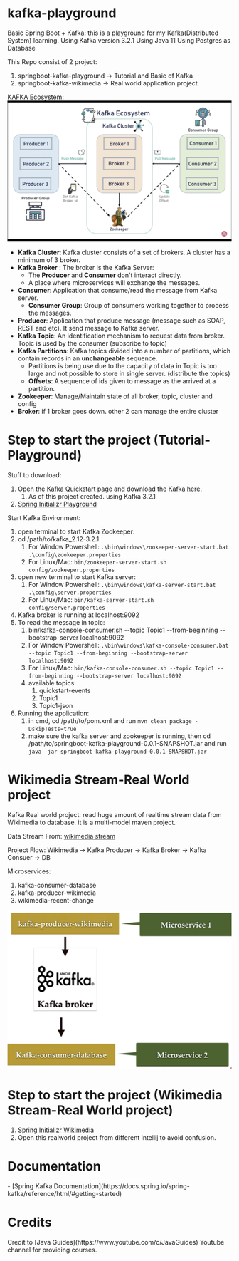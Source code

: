 # kafka-playground

<p>
Basic Spring Boot + Kafka: this is a playground for my Kafka(Distributed System) learning. 
Using Kafka version 3.2.1
Using Java 11
Using Postgres as Database
</p>


This Repo consist of 2 project:
1. springboot-kafka-playground -> Tutorial and Basic of Kafka
2. springboot-kafka-wikimedia -> Real world application project

KAFKA Ecosystem:
![Credit to Java Guides Youtube Channel](./img/kafka-ecosystem.png)

- **Kafka Cluster**: Kafka cluster consists of a set of brokers. A cluster has a minimum of 3 broker.
- **Kafka Broker** : The broker is the Kafka Server:
  - The **Producer** and **Consumer** don't interact directly.
  - A place where microservices will exchange the messages.
- **Consumer**: Application that consume/read the message from Kafka server.
  - **Consumer Group**: Group of consumers working together to process the messages.
- **Producer**: Application that produce message (message such as SOAP, REST and etc). It send message to Kafka server.
- **Kafka Topic**: An identification mechanism to request data from broker. Topic is used by the consumer (subscribe to topic)
- **Kafka Partitions**: Kafka topics divided into a number of partitions, which contain records in an **unchangeable** sequence.
  - Partitions is being use due to the capacity of data in Topic is too large and not possible to store in single server. (distribute the topics)
  - **Offsets**: A sequence of ids given to message as the arrived at a partition.
- **Zookeeper**: Manage/Maintain state of all broker, topic, cluster and config
- **Broker**: if 1 broker goes down. other 2 can manage the entire cluster

<h1>Step to start the project (Tutorial-Playground)</h1>

Stuff to download:
1. Open the [Kafka Quickstart](https://kafka.apache.org/quickstart) page and download the Kafka [here](https://www.apache.org/dyn/closer.cgi?path=/kafka/3.2.1/kafka_2.13-3.2.1.tgz).
   1. As of this project created. using Kafka 3.2.1
2. [Spring Initializr Playground](https://start.spring.io/#!type=maven-project&language=java&platformVersion=2.7.2&packaging=jar&jvmVersion=11&groupId=com.dzakirinmd&artifactId=springboot-kafka-playground&name=springboot-kafka-playground&description=Demo%20project%20for%20Spring%20Boot%20and%20Kafka&packageName=com.dzakirinmd.springboot-kafka-playground&dependencies=web,kafka)

Start Kafka Environment:
1. open terminal to start Kafka Zookeeper:
2. cd /path/to/kafka_2.12-3.2.1
   1. For Window Powershell: ```.\bin\windows\zookeeper-server-start.bat .\config\zookeeper.properties```
   2. For Linux/Mac: ```bin/zookeeper-server-start.sh config/zookeeper.properties```
3. open new terminal to start Kafka server:
   1. For Window Powershell: ```.\bin\windows\kafka-server-start.bat .\config\server.properties```
   2. For Linux/Mac: ```bin/kafka-server-start.sh config/server.properties```
4. Kafka broker is running at localhost:9092
5. To read the message in topic:
   1. bin/kafka-console-consumer.sh --topic Topic1 --from-beginning --bootstrap-server localhost:9092
   2. For Window Powershell: ```.\bin\windows\kafka-console-consumer.bat --topic Topic1 --from-beginning --bootstrap-server localhost:9092```
   3. For Linux/Mac: ```bin/kafka-console-consumer.sh --topic Topic1 --from-beginning --bootstrap-server localhost:9092```
   4. available topics:
      1. quickstart-events
      2. Topic1
      3. Topic1-json
6. Running the application:
   1. in cmd, cd /path/to/pom.xml and run ```mvn clean package -DskipTests=true```
   2. make sure the kafka server and zookeeper is running, then cd /path/to/springboot-kafka-playground-0.0.1-SNAPSHOT.jar and run ```java -jar springboot-kafka-playground-0.0.1-SNAPSHOT.jar```

<h1>Wikimedia Stream-Real World project</h1>

<p>
Kafka Real world project: read huge amount of realtime stream data from Wikimedia to database.
it is a multi-model maven project.

Data Stream From: [wikimedia stream](https://stream.wikimedia.org/v2/stream/recentchange) 

Project Flow:
Wikimedia -> Kafka Producer -> Kafka Broker -> Kafka Consuer -> DB

Microservices: 
1. kafka-consumer-database
2. kafka-producer-wikimedia
3. wikimedia-recent-change

![Credit to Java Guides Youtube Channel](./img/realworld-project-setup.png)
</p>

<h1>Step to start the project (Wikimedia Stream-Real World project)</h1>

1. [Spring Initializr Wikimedia](https://start.spring.io/#!type=maven-project&language=java&platformVersion=2.7.2&packaging=jar&jvmVersion=11&groupId=net.dzakirinmd&artifactId=springboot-kafka-real-world-project&name=springboot-kafka-real-world-project&description=Demo%20RealWorld%20project%20for%20Spring%20Boot%20and%20Kafka&packageName=net.dzakirinmd.springboot-kafka-real-world-project&dependencies=kafka,lombok)
2. Open this realworld project from different intellij to avoid confusion.


<h1>Documentation</h1>
- [Spring Kafka Documentation](https://docs.spring.io/spring-kafka/reference/html/#getting-started)

<h1>Credits</h1>
Credit to [Java Guides](https://www.youtube.com/c/JavaGuides) Youtube channel for providing courses.